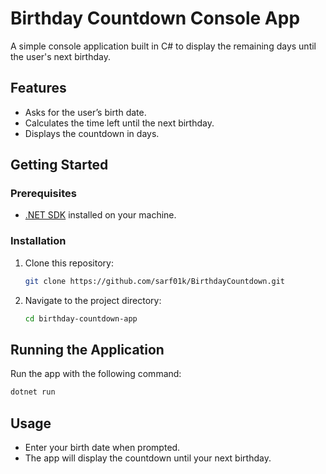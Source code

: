 # Birthday Countdown Console App

A simple console application built in C# to display the remaining days until the user's next birthday.

## Features
- Asks for the user’s birth date.
- Calculates the time left until the next birthday.
- Displays the countdown in days.

## Getting Started

### Prerequisites
- [.NET SDK](https://dotnet.microsoft.com/download) installed on your machine.

### Installation
1. Clone this repository:
   ```bash
   git clone https://github.com/sarf01k/BirthdayCountdown.git
2. Navigate to the project directory:
    ``` bash
    cd birthday-countdown-app

## Running the Application
Run the app with the following command:
``` bash
dotnet run
```

## Usage
* Enter your birth date when prompted.
* The app will display the countdown until your next birthday.